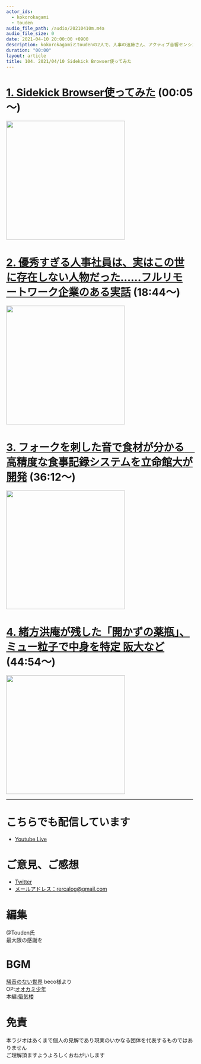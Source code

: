 ```yaml
---
actor_ids:
  - kokorokagami
  - touden
audio_file_path: /audio/20210410m.m4a
audio_file_size: 0
date: 2021-04-10 20:00:00 +0900
description: kokorokagamiとtoudenの2人で、人事の遠藤さん、アクティブ音響センシング などについて話しました。
duration: "00:00"
layout: article
title: 104. 2021/04/10 Sidekick Browser使ってみた
---
```


# [1. Sidekick Browser使ってみた](https://www.meetsidekick.com/) (00:05～)

[<img src="https://uploads-ssl.webflow.com/5ebfcafe01722a44a9c588e0/5f771af8b994bcef3ab391f8_sidekick-logo.svg" width="320dp">](https://www.meetsidekick.com/)  

# [2. 優秀すぎる人事社員は、実はこの世に存在しない人物だった……フルリモートワーク企業のある実話](https://www.businessinsider.jp/post-232547) (18:44～)

[<img src="https://assets.media-platform.com/bi/dist/images/2021/04/06/shutterstock_1126786166.jpg" width="320dp">](https://www.businessinsider.jp/post-232547)  

# [3. フォークを刺した音で食材が分かる　高精度な食事記録システムを立命館大が開発](https://www.itmedia.co.jp/news/articles/2104/05/news081.html) (36:12～)

[<img src="https://image.itmedia.co.jp/news/articles/2104/05/koya_foodlog0.jpg" width="320dp">](https://www.itmedia.co.jp/news/articles/2104/05/news081.html)  

# [4. 緒方洪庵が残した「開かずの薬瓶」、ミュー粒子で中身を特定 阪大など](https://news.yahoo.co.jp/articles/579e937fa62b4cdb966e30b92e6dd22824e47db8) (44:54～)

[<img src="https://amd-pctr.c.yimg.jp/r/iwiz-amd/20210406-00010000-sportal-000-1-view.jpg?w=640&h=366&q=90&exp=10800&pri=l" width="320dp">](https://news.yahoo.co.jp/articles/579e937fa62b4cdb966e30b92e6dd22824e47db8)  

___

# こちらでも配信しています
- [Youtube Live](https://www.youtube.com/channel/UCD1zo-WnyFdE5w0pqvKblkA)

# ご意見、ご感想
- [Twitter](https://twitter.com/recalog1)
- [メールアドレス：rercalog@gmail.com](rercalog@gmail.com)

# 編集

@Touden氏  
最大限の感謝を  

# BGM

[騒音のない世界](http://noiselessworld.net/) beco様より  
OP:[オオカミ少年](https://soundcloud.com/baron1_3/wolfboy)  
本編:[蜃気楼](https://soundcloud.com/baron1_3/shinkirou)  

# 免責

本ラジオはあくまで個人の見解であり現実のいかなる団体を代表するものではありません  
ご理解頂ますようよろしくおねがいします  